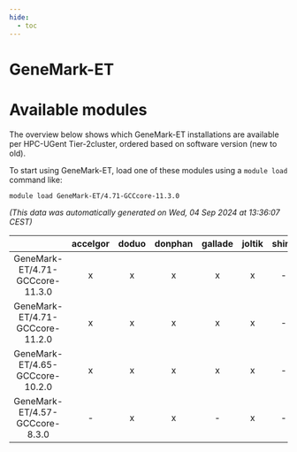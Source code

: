 ```yaml
---
hide:
  - toc
---
```


GeneMark-ET
===========

# Available modules


The overview below shows which GeneMark-ET installations are available per HPC-UGent Tier-2cluster, ordered based on software version (new to old).

To start using GeneMark-ET, load one of these modules using a `module load` command like:

```shell
module load GeneMark-ET/4.71-GCCcore-11.3.0
```

*(This data was automatically generated on Wed, 04 Sep 2024 at 13:36:07 CEST)*  

| |accelgor|doduo|donphan|gallade|joltik|shinx|skitty|
| :---: | :---: | :---: | :---: | :---: | :---: | :---: | :---: |
|GeneMark-ET/4.71-GCCcore-11.3.0|x|x|x|x|x|-|x|
|GeneMark-ET/4.71-GCCcore-11.2.0|x|x|x|x|x|-|x|
|GeneMark-ET/4.65-GCCcore-10.2.0|x|x|x|x|x|-|x|
|GeneMark-ET/4.57-GCCcore-8.3.0|-|x|x|-|x|-|x|
